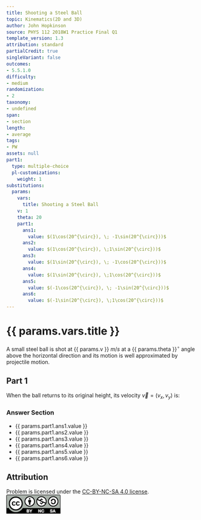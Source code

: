 ```yaml
---
title: Shooting a Steel Ball
topic: Kinematics(2D and 3D)
author: John Hopkinson
source: PHYS 112 2018W1 Practice Final Q1
template_version: 1.3
attribution: standard
partialCredit: true
singleVariant: false
outcomes:
- 5.5.1.0
difficulty:
- medium
randomization:
- 2
taxonomy:
- undefined
span:
- section
length:
- average
tags:
- PW
assets: null
part1:
  type: multiple-choice
  pl-customizations:
    weight: 1
substitutions:
  params:
    vars:
      title: Shooting a Steel Ball
    v: 1
    theta: 20
    part1:
      ans1:
        value: $(1\cos(20^{\circ}), \; -1\sin(20^{\circ}))$
      ans2:
        value: $(1\cos(20^{\circ}), \;1\sin(20^{\circ}))$
      ans3:
        value: $(1\sin(20^{\circ}), \; -1\cos(20^{\circ}))$
      ans4:
        value: $(1\sin(20^{\circ}), \;1\cos(20^{\circ}))$
      ans5:
        value: $(-1\cos(20^{\circ}), \; -1\sin(20^{\circ}))$
      ans6:
        value: $(-1\sin(20^{\circ}), \;1\cos(20^{\circ}))$
---
```

# {{ params.vars.title }}
A small steel ball is shot at {{ params.v }} $m/s$ at a {{ params.theta }}$^{\circ}$ angle above the horizontal direction and its motion is well approximated by projectile motion.

## Part 1

When the ball returns to its original height, its velocity $\overrightarrow{v} = (v_x, v_y)$ is:

### Answer Section

- {{ params.part1.ans1.value }}
- {{ params.part1.ans2.value }}
- {{ params.part1.ans3.value }}
- {{ params.part1.ans4.value }}
- {{ params.part1.ans5.value }}
- {{ params.part1.ans6.value }}

## Attribution

Problem is licensed under the [CC-BY-NC-SA 4.0 license](https://creativecommons.org/licenses/by-nc-sa/4.0/).<br> ![The Creative Commons 4.0 license requiring attribution-BY, non-commercial-NC, and share-alike-SA license.](https://raw.githubusercontent.com/firasm/bits/master/by-nc-sa.png)